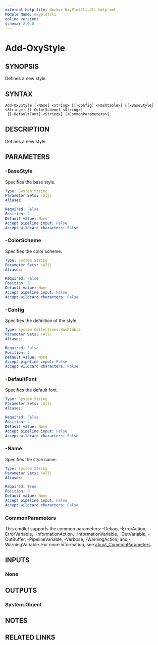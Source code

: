 ```yaml
---
external help file: Horker.OxyPlotCli.dll-Help.xml
Module Name: oxyplotcli
online version:
schema: 2.0.0
---
```


# Add-OxyStyle

## SYNOPSIS
Defines a new style.

## SYNTAX

```
Add-OxyStyle [-Name] <String> [[-Config] <Hashtable>] [[-BaseStyle] <String>] [[-ColorScheme] <String>]
 [[-DefaultFont] <String>] [<CommonParameters>]
```

## DESCRIPTION
Defines a new style.

## PARAMETERS

### -BaseStyle
Specifies the base style.

```yaml
Type: System.String
Parameter Sets: (All)
Aliases:

Required: False
Position: 2
Default value: None
Accept pipeline input: False
Accept wildcard characters: False
```

### -ColorScheme
Specifies the color scheme.

```yaml
Type: System.String
Parameter Sets: (All)
Aliases:

Required: False
Position: 3
Default value: None
Accept pipeline input: False
Accept wildcard characters: False
```

### -Config
Specifies the definition of the style.

```yaml
Type: System.Collections.Hashtable
Parameter Sets: (All)
Aliases:

Required: False
Position: 1
Default value: None
Accept pipeline input: False
Accept wildcard characters: False
```

### -DefaultFont
Specifies the default font.

```yaml
Type: System.String
Parameter Sets: (All)
Aliases:

Required: False
Position: 4
Default value: None
Accept pipeline input: False
Accept wildcard characters: False
```

### -Name
Specifies the style name.

```yaml
Type: System.String
Parameter Sets: (All)
Aliases:

Required: True
Position: 0
Default value: None
Accept pipeline input: False
Accept wildcard characters: False
```

### CommonParameters
This cmdlet supports the common parameters: -Debug, -ErrorAction, -ErrorVariable, -InformationAction, -InformationVariable, -OutVariable, -OutBuffer, -PipelineVariable, -Verbose, -WarningAction, and -WarningVariable. For more information, see [about_CommonParameters](http://go.microsoft.com/fwlink/?LinkID=113216).

## INPUTS

### None
## OUTPUTS

### System.Object
## NOTES

## RELATED LINKS
